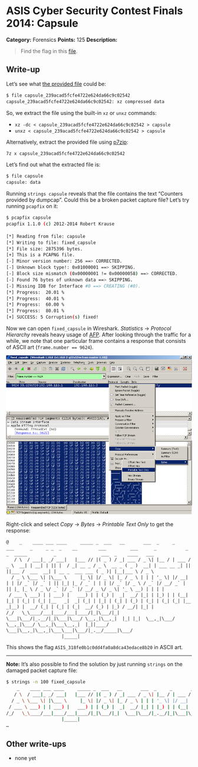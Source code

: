 # ASIS Cyber Security Contest Finals 2014: Capsule

**Category:** Forensics
**Points:** 125
**Description:**

> Find the flag in this [file](capsule_239acad5fcfe4722e624da66c9c02542).

## Write-up

Let’s see what [the provided file](capsule_239acad5fcfe4722e624da66c9c02542) could be:

```bash
$ file capsule_239acad5fcfe4722e624da66c9c02542
capsule_239acad5fcfe4722e624da66c9c02542: xz compressed data
```

So, we extract the file using the built-in `xz` or `unxz` commands:

* `xz -dc < capsule_239acad5fcfe4722e624da66c9c02542 > capsule`
* `unxz < capsule_239acad5fcfe4722e624da66c9c02542 > capsule`

Alternatively, extract the provided file using [p7zip](http://p7zip.sourceforge.net/):

```bash
7z x capsule_239acad5fcfe4722e624da66c9c02542
```

Let’s find out what the extracted file is:

```bash
$ file capsule
capsule: data
```

Running `strings capsule` reveals that the file contains the text “Counters provided by dumpcap”. Could this be a broken packet capture file? Let’s try running `pcapfix` on it:

```bash
$ pcapfix capsule
pcapfix 1.1.0 (c) 2012-2014 Robert Krause

[*] Reading from file: capsule
[*] Writing to file: fixed_capsule
[*] File size: 2875396 bytes.
[+] This is a PCAPNG file.
[-] Minor version number: 256 ==> CORRECTED.
[-] Unknown block type!: 0x01000001 ==> SKIPPING.
[-] Block size mismatch (0x00000001 != 0x00000058) ==> CORRECTED.
[-] Found 76 bytes of unknown data ==> SKIPPING.
[-] Missing IDB for Interface #0 ==> CREATING (#0).
[*] Progress:  20.01 %
[*] Progress:  40.01 %
[*] Progress:  60.00 %
[*] Progress:  80.01 %
[+] SUCCESS: 5 Corruption(s) fixed!
```

Now we can open `fixed_capsule` in Wireshark. _Statistics_ → _Protocol Hierarchy_ reveals heavy usage of [AFP](https://nl.wikipedia.org/wiki/Apple_Filing_Protocol). After looking through the traffic for a while, we note that one particular frame contains a response that consists of ASCII art (`frame.number == 9624`).

![](frame.png)

Right-click and select _Copy_ → _Bytes_ → _Printable Text Only_ to get the response:

```
@    _    ____ ___ ____     _____ _  ___   __       ___  _     _       ___      _     _ _  _    __        ___         ___      _           _  _  _____          _                 ___  _    ____   ___
   / \  / ___|_ _/ ___|   |___ // |( _ ) / _| ___ / _ \| |__ / | ___ / _ \  __| | __| | || |  / _| __ _ / _ \  __ _ ( _ )  __| | ___ __ _| || ||___ /  ___  __| | __ _  ___ ___ ( _ )| |__|___ \ / _ \
  / _ \ \___ \| |\___ \     |_ \| |/ _ \| |_ / _ \ | | | '_ \| |/ __| | | |/ _` |/ _` | || |_| |_ / _` | | | |/ _` |/ _ \ / _` |/ __/ _` | || |_ |_ \ / _ \/ _` |/ _` |/ __/ _ \/ _ \| '_ \ __) | | | |
 / ___ \ ___) | | ___) |   ___) | | (_) |  _|  __/ |_| | |_) | | (__| |_| | (_| | (_| |__   _|  _| (_| | |_| | (_| | (_) | (_| | (_| (_| |__   _|__) |  __/ (_| | (_| | (_|  __/ (_) | |_) / __/| |_| |
/_/   \_\____/___|____/___|____/|_|\___/|_|  \___|\___/|_.__/|_|\___|\___/ \__,_|\__,_|  |_| |_|  \__,_|\___/ \__,_|\___/ \__,_|\___\__,_|  |_||____/ \___|\__,_|\__,_|\___\___|\___/|_.__/_____|\___/
                     |_____|
```

This shows the flag `ASIS_318fe0b1c0dd4fa0a8dca43edace8b20` in ASCII art.

----

**Note:** It’s also possible to find the solution by just running `strings` on the damaged packet capture file:

```bash
$ strings -n 100 fixed_capsule
    _    ____ ___ ____     _____ _  ___   __       ___  _     _       ___      _     _ _  _    __        ___         ___      _           _  _  _____          _                 ___  _    ____   ___
   / \  / ___|_ _/ ___|   |___ // |( _ ) / _| ___ / _ \| |__ / | ___ / _ \  __| | __| | || |  / _| __ _ / _ \  __ _ ( _ )  __| | ___ __ _| || ||___ /  ___  __| | __ _  ___ ___ ( _ )| |__|___ \ / _ \
  / _ \ \___ \| |\___ \     |_ \| |/ _ \| |_ / _ \ | | | '_ \| |/ __| | | |/ _` |/ _` | || |_| |_ / _` | | | |/ _` |/ _ \ / _` |/ __/ _` | || |_ |_ \ / _ \/ _` |/ _` |/ __/ _ \/ _ \| '_ \ __) | | | |
 / ___ \ ___) | | ___) |   ___) | | (_) |  _|  __/ |_| | |_) | | (__| |_| | (_| | (_| |__   _|  _| (_| | |_| | (_| | (_) | (_| | (_| (_| |__   _|__) |  __/ (_| | (_| | (_|  __/ (_) | |_) / __/| |_| |
/_/   \_\____/___|____/___|____/|_|\___/|_|  \___|\___/|_.__/|_|\___|\___/ \__,_|\__,_|  |_| |_|  \__,_|\___/ \__,_|\___/ \__,_|\___\__,_|  |_||____/ \___|\__,_|\__,_|\___\___|\___/|_.__/_____|\___/
                     |_____|
…
```

## Other write-ups

* none yet
